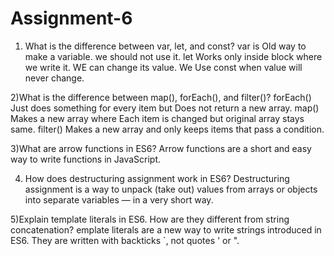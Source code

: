 ﻿# Assignment-6

 1) What is the difference between var, let, and const?
var is Old way to make a variable. we should not use it.
let Works only inside block where we write it. WE can change its value.
We Use const when value will never change.


2)What is the difference between map(), forEach(), and filter()?
 forEach() Just does something for every item but Does not return a new array.
map()  Makes a new array where Each item is changed but original array stays same.
filter() Makes a new array and only keeps items that pass a condition.


3)What are arrow functions in ES6?
Arrow functions are a short and easy way to write functions in JavaScript.


4) How does destructuring assignment work in ES6?
Destructuring assignment is a way to unpack (take out) values from arrays or objects into separate variables — in a very short way.


5)Explain template literals in ES6. How are they different from string concatenation?
emplate literals are a new way to write strings introduced in ES6.
They are written with backticks `, not quotes ' or ".














